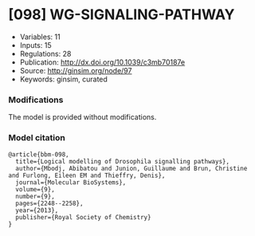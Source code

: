# \[098\] WG-SIGNALING-PATHWAY

 - Variables: 11
 - Inputs: 15
 - Regulations: 28
 - Publication: http://dx.doi.org/10.1039/c3mb70187e
 - Source: http://ginsim.org/node/97
 - Keywords: ginsim, curated


### Modifications

The model is provided without modifications.

### Model citation

```
@article{bbm-098,
  title={Logical modelling of Drosophila signalling pathways},
  author={Mbodj, Abibatou and Junion, Guillaume and Brun, Christine and Furlong, Eileen EM and Thieffry, Denis},
  journal={Molecular BioSystems},
  volume={9},
  number={9},
  pages={2248--2258},
  year={2013},
  publisher={Royal Society of Chemistry}
}

```

